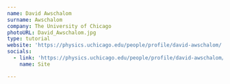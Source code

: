 ```yaml
---
name: David Awschalom
surname: Awschalom
company: The University of Chicago
photoURL: David_Awschalom.jpg
type: tutorial
website: 'https://physics.uchicago.edu/people/profile/david-awschalom/'
socials:
  - link: 'https://physics.uchicago.edu/people/profile/david-awschalom/'
    name: Site

---
```


